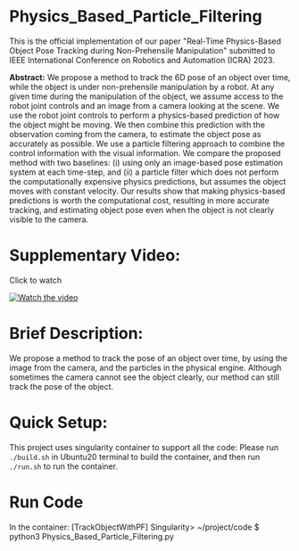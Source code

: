 # Physics_Based_Particle_Filtering 

This is the official implementation of our paper "Real-Time Physics-Based Object Pose Tracking during Non-Prehensile Manipulation" submitted to IEEE International Conference on Robotics and Automation (ICRA) 2023.

**Abstract:** We propose a method to track the 6D pose of an object over time, while the object is under non-prehensile manipulation by a robot. At any given time during the manipulation of the object, we assume access to the robot joint controls and an image from a camera looking at the scene. We use the robot joint controls to perform a physics-based prediction of how the object might be moving. We then combine this prediction with the observation coming from the camera, to estimate the object pose as accurately as possible. We use a particle filtering approach to combine the control information with the visual information. We compare the proposed method with two baselines: (i) using only an image-based pose estimation system at each time-step, and (ii) a particle filter which does not perform the computationally expensive physics predictions, but assumes the object moves with constant velocity. Our results show that making physics-based predictions is worth the computational cost, resulting in more accurate tracking, and estimating object pose even when the object is not clearly visible to the camera.


# Supplementary Video:

Click to watch

[![Watch the video](https://img.youtube.com/vi/srZZM_CKum4/hqdefault.jpg)](https://youtu.be/srZZM_CKum4)


# Brief Description:

We propose a method to track the pose of an object over time, by using the image from the camera, and the particles in the physical engine. Although sometimes the camera cannot see the object clearly, our method can still track the pose of the object.


# Quick Setup:
This project uses singularity container to support all the code: Please run ```./build.sh``` in Ubuntu20 terminal to build the container, and then run ```./run.sh``` to run the container.

# Run Code
In the container:
[TrackObjectWithPF] Singularity> ~/project/code $ python3 Physics_Based_Particle_Filtering.py

